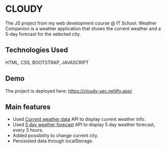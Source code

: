 # CLOUDY

The JS project from my web development course @ IT School. Weather Companion is a weather application that shows the current weather and a 5-day forecast for the selected city.

## Technologies Used

HTML, CSS, BOOTSTRAP, JAVASCRIPT

## Demo

The project is deployed here: https://cloudy-sec.netlify.app/

## Main features

- Used [Current weather data](https://openweathermap.org/current) API to display current weather info.
- Used [5 day weather forecast](https://openweathermap.org/forecast5) API to display 5 day weather forecast, every 3 hours.
- Added possibility to change current city.
- Persisisted data through localStorage.
